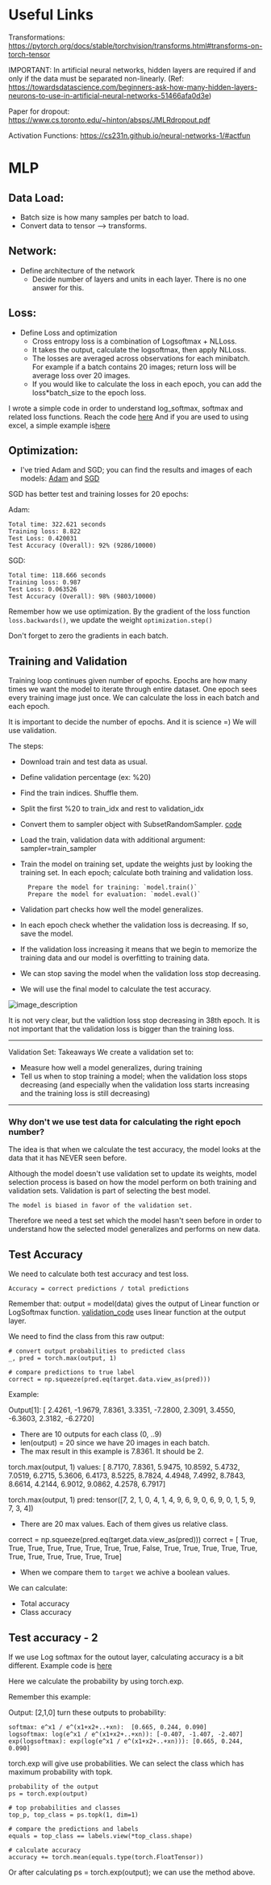 # Useful Links

Transformations: https://pytorch.org/docs/stable/torchvision/transforms.html#transforms-on-torch-tensor

IMPORTANT: In artificial neural networks, hidden layers are required if and only if the data must be separated non-linearly.
(Ref: https://towardsdatascience.com/beginners-ask-how-many-hidden-layers-neurons-to-use-in-artificial-neural-networks-51466afa0d3e)


Paper for dropout: https://www.cs.toronto.edu/~hinton/absps/JMLRdropout.pdf

Activation Functions: https://cs231n.github.io/neural-networks-1/#actfun


# MLP

## Data Load: 
- Batch size is how many samples per batch to load. 
- Convert data to tensor --> transforms. 

## Network: 

- Define architecture of the network
   - Decide number of layers and units in each layer. There is no one answer for this. 
   
## Loss:
- Define Loss and optimization
   - Cross entropy loss is a combination of Logsoftmax + NLLoss.
   - It takes the output, calculate the logsoftmax, then apply NLLoss.
   - The losses are averaged across observations for each minibatch. For example if a batch contains 20 images; 
   return loss will be average loss over 20 images.
   - If you would like to calculate the loss in each epoch, you can add the loss*batch_size to the epoch loss.

I wrote a simple code in order to understand log_softmax, softmax and related loss functions. Reach the code [here](https://github.com/pelinbalci/aws_machine_learning/blob/master/Intro_Pytorch/Intro_NN/intro_codes/loss_explanation.py)
And if you are used to using excel, a simple example is[here](https://github.com/pelinbalci/Intro_Deep_Learning/blob/master/CNN/notes/cross_entropy_example.xlsx)

## Optimization:
- I've tried Adam and SGD; you can find the results and images of each models: [Adam](images/Adam_20) and [SGD](images/SGD_20)

SGD has better test and training losses for 20 epochs:

Adam:

    Total time: 322.621 seconds
    Training loss: 8.822
    Test Loss: 0.420031
    Test Accuracy (Overall): 92% (9286/10000)

SGD: 

    Total time: 118.666 seconds
    Training loss: 0.987
    Test Loss: 0.063526
    Test Accuracy (Overall): 98% (9803/10000)
    
Remember how we use optimization. By the gradient of the loss function `loss.backwards()`, we update the weight `optimization.step()`

Don't forget to zero the gradients in each batch. 


## Training and Validation 

Training loop continues given number of epochs. Epochs are how many times we want the model to iterate through entire dataset.
One epoch sees every training image just once. We can calculate the loss in each batch and each epoch. 

It is important to decide the number of epochs. And it is science =) We will use validation. 


The steps:

- Download train and test data as usual. 
- Define validation percentage (ex: %20)
- Find the train indices. Shuffle them.  
- Split the first %20 to train_idx and rest to validation_idx
- Convert them to sampler object with SubsetRandomSampler. [code](https://github.com/pelinbalci/Intro_Deep_Learning/blob/master/CNN/codes/Sampler.py)
- Load the train, validation data with additional argument: sampler=train_sampler
 
- Train the model on training set, update the weights just by looking the training set. 
In each epoch; calculate both training and validation loss. 
    
        Prepare the model for training: `model.train()`
        Prepare the model for evaluation: `model.eval()`
        
- Validation part checks how well the model generalizes. 

- In each epoch check whether the validation loss is decreasing. If so, save the model. 
- If the validation loss increasing it means that we begin to memorize the training data and our model is overfitting to training data.
- We can stop saving the model when the validation loss stop decreasing.
- We will use the final model to calculate the test accuracy. 

![image_description](images/SGD_40_Valid/Train_valid_loss_40_epochs.png)

It is not very clear, but the validtion loss stop decreasing in 38th epoch. 
It is not important that the validation loss is bigger than the training loss. 

***********************

Validation Set: Takeaways
We create a validation set to:

- Measure how well a model generalizes, during training
- Tell us when to stop training a model; when the validation loss stops decreasing (and especially when the validation
loss starts increasing and the training loss is still decreasing)
 
***********************

### Why don't we use test data for calculating the right epoch number?

The idea is that when we calculate the test accuracy, the model looks at the data that it has NEVER seen before. 

Although the model doesn't use validation set to update its weights, model selection process is based on how the model 
perform on both training and validation sets. Validation is part of selecting the best model. 

`The model is biased in favor of the validation set.`

Therefore we need a test set which the model hasn't seen before in order to understand how the selected model generalizes
and performs on new data.


## Test Accuracy

We need to calculate both test accuracy and test loss. 

    Accuracy = correct predictions / total predictions

Remember that: output = model(data) gives the output of Linear function or LogSoftmax function. 
[validation_code](https://github.com/pelinbalci/Intro_Deep_Learning/blob/master/CNN/codes/2_Mnist_MLP_validation.py)
uses linear function at the output layer. 

We need to find the class from this raw output: 

    # convert output probabilities to predicted class
    _, pred = torch.max(output, 1)
    
    # compare predictions to true label
    correct = np.squeeze(pred.eq(target.data.view_as(pred)))

Example:

Output[1]: [ 2.4261, -1.9679,  7.8361,  3.3351, -7.2800,  2.3091,  3.4550, -6.3603, 2.3182, -6.2720]

- There are 10 outputs for each class (0, ..9)
- len(output) = 20 since we have 20 images in each batch. 
- The max result in this example is 7.8361. It should be 2.

torch.max(output, 1) values: [ 8.7170,  7.8361,  5.9475, 10.8592,  5.4732,  7.0519,  6.2715,  5.3606,
         6.4173,  8.5225,  8.7824,  4.4948,  7.4992,  8.7843,  8.6614,  4.2144,
         6.9012,  9.0862,  4.2578,  6.7917]
         
torch.max(output, 1) pred: tensor([7, 2, 1, 0, 4, 1, 4, 9, 6, 9, 0, 6, 9, 0, 1, 5, 9, 7, 3, 4])
         
- There are 20 max values. Each of them gives us relative class.

correct = np.squeeze(pred.eq(target.data.view_as(pred)))
correct = [ True,  True,  True,  True,  True,  True,  True,  True, False,  True,
         True,  True,  True,  True,  True,  True,  True,  True,  True,  True]
         
- When we compare them to `target` we achive a boolean values. 

We can calculate:
- Total accuracy 
- Class accuracy 
    
    
## Test accuracy - 2

If we use Log softmax for the outout layer, calculating accuracy is a bit different. 
Example code is [here](https://github.com/pelinbalci/Intro_Deep_Learning/blob/master/Intro_Pytorch_Lecture/codes/15_apply_validation.py)

Here we calculate the probability by using torch.exp.

Remember this example:

Output: [2,1,0] turn these outputs to probability:

    softmax: e^x1 / e^(x1+x2+..+xn):  [0.665, 0.244, 0.090]
    logsoftmax: log(e^x1 / e^(x1+x2+..+xn)): [-0.407, -1.407, -2.407]
    exp(logsoftmax): exp(log(e^x1 / e^(x1+x2+..+xn))): [0.665, 0.244, 0.090]

torch.exp will give use probabilities. We can select the class which has maximum probability with topk.
  
    probability of the output
    ps = torch.exp(output)

    # top probabilities and classes
    top_p, top_class = ps.topk(1, dim=1)

    # compare the predictions and labels
    equals = top_class == labels.view(*top_class.shape)

    # calculate accuracy
    accuracy += torch.mean(equals.type(torch.FloatTensor))


Or after calculating ps = torch.exp(output); we can use the method above. 

